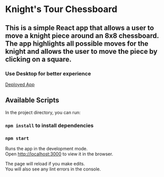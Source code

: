 # Knight's Tour Chessboard
## This is a simple React app that allows a user to move a knight piece around an 8x8 chessboard. The app highlights all possible moves for the knight and allows the user to move the piece by clicking on a square.
### Use Desktop for better experience
[Deployed App](https://knight-moves-raftlabs.vercel.app)
## Available Scripts

In the project directory, you can run:
### `npm install` to install dependencies

### `npm start`

Runs the app in the development mode.\
Open [http://localhost:3000](http://localhost:3000) to view it in the browser.

The page will reload if you make edits.\
You will also see any lint errors in the console.
